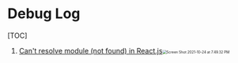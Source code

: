 # Debug Log

[TOC]

1. [Can't resolve module (not found) in React.js](https://stackoverflow.com/questions/44439205/cant-resolve-module-not-found-in-react-js)<img src="/Users/overainy/Library/Application Support/typora-user-images/Screen Shot 2021-10-24 at 7.49.32 PM.png" alt="Screen Shot 2021-10-24 at 7.49.32 PM" style="zoom:50%;" />



